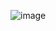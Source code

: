 ![image](https://user-images.githubusercontent.com/63979746/160298312-88032fc1-2592-43f5-ad74-c6517b895168.png)
